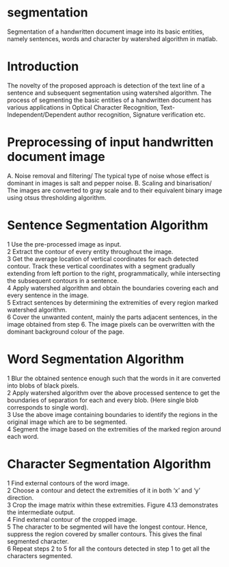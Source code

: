 # segmentation
Segmentation of a handwritten document image into its basic entities, namely sentences, words and character by watershed algorithm in matlab.

# Introduction
The novelty of the proposed approach is detection of the text line of a sentence and subsequent segmentation using watershed algorithm. The process of segmenting the basic entities of a handwritten document has various applications in Optical Character Recognition, Text- Independent/Dependent author recognition, Signature verification etc.

# Preprocessing of input handwritten document image
A. Noise removal and filtering/
The typical type of noise whose effect is dominant in images is salt and pepper noise.
B. Scaling and binarisation/
The images are converted to gray scale and to their equivalent binary image using otsus thresholding algorithm.

# Sentence Segmentation Algorithm
1 Use the pre-processed image as input.\
2 Extract the contour of every entity throughout the image.\
3 Get the average location of vertical coordinates for each detected contour. Track these vertical coordinates with a segment gradually extending from left portion to the right, programmatically, while intersecting the subsequent contours in a sentence.\
4 Apply watershed algorithm and obtain the boundaries covering each and every sentence in the image.\
5 Extract sentences by determining the extremities of every region marked watershed algorithm.\
6 Cover the unwanted content, mainly the parts adjacent sentences, in the image obtained from step 6. The image pixels can be overwritten with the dominant background colour of the page.

# Word Segmentation Algorithm
1 Blur the obtained sentence enough such that the words in it are converted into blobs of black pixels.\
2 Apply watershed algorithm over the above processed sentence to get the boundaries of separation for each and every blob. (Here single blob corresponds to single word).\
3 Use the above image containing boundaries to identify the regions in the original image which are to be segmented.\
4 Segment the image based on the extremities of the marked region around each word.

# Character Segmentation Algorithm
1 Find external contours of the word image.\
2 Choose a contour and detect the extremities of it in both ‘x’ and ‘y’ direction.\
3 Crop the image matrix within these extremities. Figure 4.13 demonstrates the intermediate output.\
4 Find external contour of the cropped image.\
5 The character to be segmented will have the longest contour. Hence, suppress the region covered by smaller contours. This gives the final segmented character.\
6 Repeat steps 2 to 5 for all the contours detected in step 1 to get all the characters segmented.
